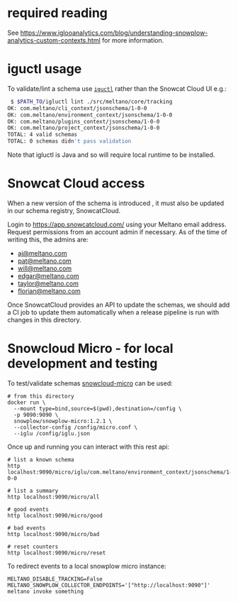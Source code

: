 # required reading

See https://www.iglooanalytics.com/blog/understanding-snowplow-analytics-custom-contexts.html for more information.

# iguctl usage

To validate/lint a schema use [`iguctl`](https://github.com/snowplow-incubator/igluctl) rather than the Snowcat Cloud UI e.g.:

```bash
 $ $PATH_TO/igluctl lint ./src/meltano/core/tracking
OK: com.meltano/cli_context/jsonschema/1-0-0
OK: com.meltano/environment_context/jsonschema/1-0-0
OK: com.meltano/plugins_context/jsonschema/1-0-0
OK: com.meltano/project_context/jsonschema/1-0-0
TOTAL: 4 valid schemas
TOTAL: 0 schemas didn't pass validation
```

Note that igluctl is Java and so will require local runtime to be installed. 

# Snowcat Cloud access

When a new version of the schema is introduced , it must also be updated in our schema registry,
SnowcatCloud.

Login to https://app.snowcatcloud.com/ using your Meltano email address. Request permissions from
an account admin if necessary. As of the time of writing this, the admins are:

- aj@meltano.com
- pat@meltano.com
- will@meltano.com
- edgar@meltano.com
- taylor@meltano.com
- florian@meltano.com

Once SnowcatCloud provides an API to update the schemas, we should add a CI job to update them
automatically when a release pipeline is run with changes in this directory.

# Snowcloud Micro - for local development and testing

To test/validate schemas [snowcloud-micro](https://github.com/snowplow-incubator/snowplow-micro) can be used:


```
# from this directory
docker run \
  --mount type=bind,source=$(pwd),destination=/config \
  -p 9090:9090 \
  snowplow/snowplow-micro:1.2.1 \
  --collector-config /config/micro.conf \
  --iglu /config/iglu.json
```

Once up and running you can interact with this rest api:

```
# list a known schema
http localhost:9090/micro/iglu/com.meltano/environment_context/jsonschema/1-0-0

# list a summary
http localhost:9090/micro/all

# good events
http localhost:9090/micro/good

# bad events
http localhost:9090/micro/bad

# reset counters
http localhost:9090/micro/reset
```

To redirect events to a local snowplow micro instance:

```
MELTANO_DISABLE_TRACKING=False MELTANO_SNOWPLOW_COLLECTOR_ENDPOINTS='["http://localhost:9090"]' meltano invoke something
```
